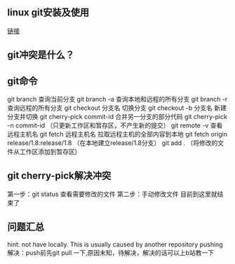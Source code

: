 ## linux git安装及使用
[链接](https://blog.csdn.net/qq_42690368/article/details/82319238)
## git冲突是什么？
## git命令
git branch 查询当前分支
git branch -a 查询本地和远程的所有分支
git branch -r 查询远程的所有分支
git checkout 分支名 切换分支
git checkout -b 分支名 新建分支并切换
git cherry-pick commit-id 合并另一分支的部分代码
git cherry-pick -n commit-id （只更新工作区和暂存区，不产生新的提交）
git remote -v 查看远程主机名
git fetch 远程主机名 拉取远程主机的全部内容到本地
git fetch origin release/1.8:release/1.8 （在本地建立release/1.8分支）
git add . （将修改的文件从工作区添加到暂存区)

## git cherry-pick解决冲突
第一步：git status 查看需要修改的文件
第二步：手动修改文件
目前到这里就结束了

## 问题汇总
hint: not have locally. This is usually caused by another repository pushing解决：push前先git pull 一下,原因未知，待解决，解决的话可以上b站教一下

